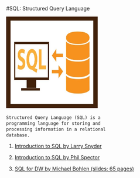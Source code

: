 #SQL: Structured Query Language

<img src="./sql_image.jpeg" alt="sql" width="250" height="250">

	Structured Query Language (SQL) is a 
	programming language for storing and 
	processing information in a relational 
	database.


1. [Introduction to SQL by Larry Snyder](./introduction_to_SQL_by_Larry_Snyder.pdf)


2. [Introduction to SQL by Phil Spector](./introduction_to_SQL_by_Phil_Spector.pdf)


3. [SQL for DW by Michael Bohlen (slides: 65 pages)](./sql_for_DW_by_Michael_Bohlen_slides_65_pages.pdf)




